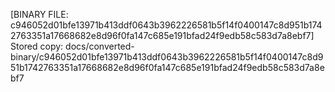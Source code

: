 [BINARY FILE: c946052d01bfe13971b413ddf0643b3962226581b5f14f0400147c8d951b1742763351a17668682e8d96f0fa147c685e191bfad24f9edb58c583d7a8ebf7]
Stored copy: docs/converted-binary/c946052d01bfe13971b413ddf0643b3962226581b5f14f0400147c8d951b1742763351a17668682e8d96f0fa147c685e191bfad24f9edb58c583d7a8ebf7
